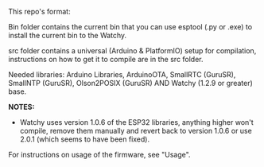 
This repo's format:

Bin folder contains the current bin that you can use esptool (.py or .exe) to install the current bin to the Watchy.

src folder contains a universal (Arduino & PlatformIO) setup for compilation, instructions on how to get it to compile are in the src folder.

Needed libraries:  Arduino Libraries, ArduinoOTA, SmallRTC (GuruSR), SmallNTP (GuruSR), Olson2POSIX (GuruSR) AND Watchy (1.2.9 or greater) base.

**NOTES:**
- Watchy uses version 1.0.6 of the ESP32 libraries, anything higher won't compile, remove them manually and revert back to version 1.0.6 or use 2.0.1 (which seems to have been fixed).

For instructions on usage of the firmware, see "Usage".
